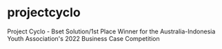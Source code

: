 # projectcyclo
Project Cyclo - Bset Solution/1st Place Winner for the Australia-Indonesia Youth Association's 2022 Business Case Competition
